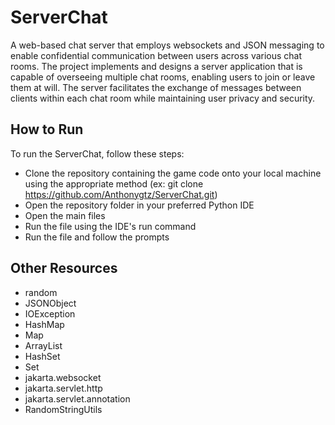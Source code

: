# ServerChat
A web-based chat server that employs websockets and JSON messaging to enable confidential communication between users across various chat rooms. The project implements and designs a server application that is capable of overseeing multiple chat rooms, enabling users to join or leave them at will. The server facilitates the exchange of messages between clients within each chat room while maintaining user privacy and security.

## How to Run
To run the ServerChat, follow these steps:

 - Clone the repository containing the game code onto your local machine using the appropriate method (ex: git clone https://github.com/Anthonygtz/ServerChat.git)
 - Open the repository folder in your preferred Python IDE
 - Open the main files
 - Run the file using the IDE's run command
 - Run the file and follow the prompts

## Other Resources

- random
- JSONObject
- IOException
- HashMap
- Map
- ArrayList
- HashSet
- Set
- jakarta.websocket
- jakarta.servlet.http
- jakarta.servlet.annotation
- RandomStringUtils
